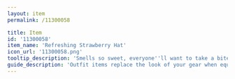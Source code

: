```yaml
---
layout: item
permalink: /11300058

title: Item
id: '11300058'
item_name: 'Refreshing Strawberry Hat'
icon_url: '11300058.png'
tooltip_description: 'Smells so sweet, everyone''ll want to take a bite out of your hat!'
guide_description: 'Outfit items replace the look of your gear when equipped.'
---
```

